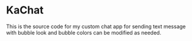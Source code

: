 # KaChat

This is the source code for my custom chat app for sending text message with bubble look and bubble colors can be modified as needed.
